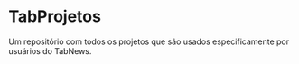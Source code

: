 # TabProjetos
Um repositório com todos os projetos que são usados especificamente por usuários do TabNews.
